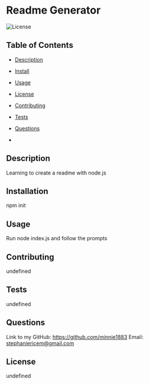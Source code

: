# Readme Generator
  ![License](https://img.shields.io/badge/license-undefined-green.svg)
  
  ## Table of Contents
  * [Description](#description)

  * [Install](#installation)

  * [Usage](#usage)

  * [License](#license)

  * [Contributing](#contributing)

  * [Tests](#tests)

  * [Questions](#questions)

  * 
  ## Description
  Learning to create a readme with node.js  

  ## Installation
  npm init

  ## Usage
  Run node index.js and follow the prompts

  ## Contributing
  undefined

  ## Tests
  undefined   

  ## Questions
  Link to my GitHub: https://github.com/minnie1883
  Email: stephaniericem@gmail.com 
  ## License
  undefined
